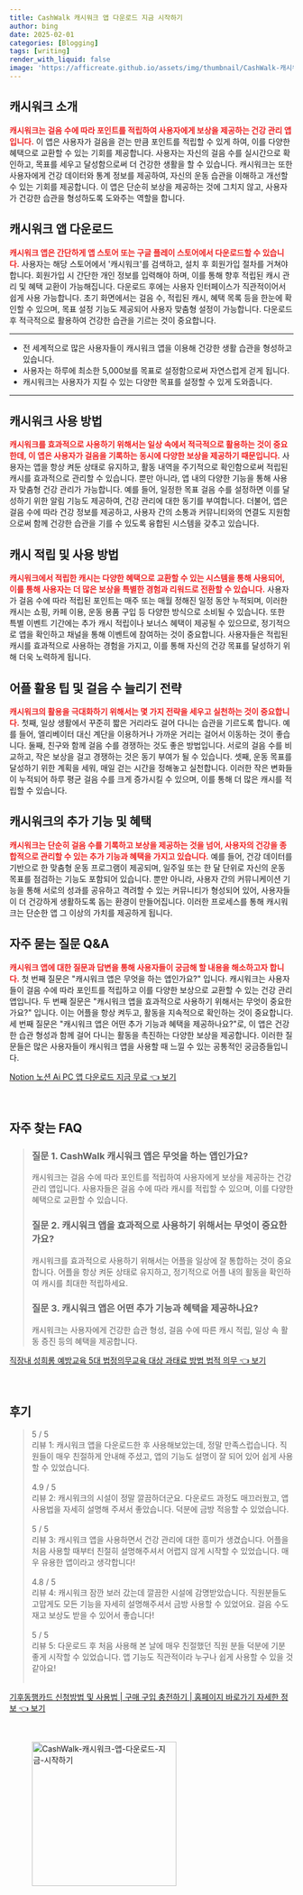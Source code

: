 ```yaml
---
title: CashWalk 캐시워크 앱 다운로드 지금 시작하기
author: bing
date: 2025-02-01
categories: [Blogging]
tags: [writing]
render_with_liquid: false
image: 'https://afficreate.github.io/assets/img/thumbnail/CashWalk-캐시워크-앱-다운로드-지금-시작하기.webp'
---
```



<h2 id='캐시워크 소개'>캐시워크 소개</h2>

<p><b><span style="color: #ee2323;">캐시워크는 걸음 수에 따라 포인트를 적립하여 사용자에게 보상을 제공하는 건강 관리 앱입니다.</span></b> 이 앱은 사용자가 걸음을 걷는 만큼 포인트를 적립할 수 있게 하여, 이를 다양한 혜택으로 교환할 수 있는 기회를 제공합니다. 사용자는 자신의 걸음 수를 실시간으로 확인하고, 목표를 세우고 달성함으로써 더 건강한 생활을 할 수 있습니다. 캐시워크는 또한 사용자에게 건강 데이터와 통계 정보를 제공하여, 자신의 운동 습관을 이해하고 개선할 수 있는 기회를 제공합니다. 이 앱은 단순히 보상을 제공하는 것에 그치지 않고, 사용자가 건강한 습관을 형성하도록 도와주는 역할을 합니다.</p>

<h2 id='캐시워크 앱 다운로드'>캐시워크 앱 다운로드</h2>

<p><b><span style="color: #ee2323;">캐시워크 앱은 간단하게 앱 스토어 또는 구글 플레이 스토어에서 다운로드할 수 있습니다.</span></b> 사용자는 해당 스토어에서 '캐시워크'를 검색하고, 설치 후 회원가입 절차를 거쳐야 합니다. 회원가입 시 간단한 개인 정보를 입력해야 하며, 이를 통해 향후 적립된 캐시 관리 및 혜택 교환이 가능해집니다. 다운로드 후에는 사용자 인터페이스가 직관적이어서 쉽게 사용 가능합니다. 초기 화면에서는 걸음 수, 적립된 캐시, 혜택 목록 등을 한눈에 확인할 수 있으며, 목표 설정 기능도 제공되어 사용자 맞춤형 설정이 가능합니다. 다운로드 후 적극적으로 활용하여 건강한 습관을 기르는 것이 중요합니다.</p>

<hr />

<ul>
    <li>전 세계적으로 많은 사용자들이 캐시워크 앱을 이용해 건강한 생활 습관을 형성하고 있습니다.</li>
    <li>사용자는 하루에 최소한 5,000보를 목표로 설정함으로써 자연스럽게 걷게 됩니다.</li>
    <li>캐시워크는 사용자가 지킬 수 있는 다양한 목표를 설정할 수 있게 도와줍니다.</li>
</ul>

<hr />

<h2 id='캐시워크 사용 방법'>캐시워크 사용 방법</h2>

<p><b><span style="color: #ee2323;">캐시워크를 효과적으로 사용하기 위해서는 일상 속에서 적극적으로 활용하는 것이 중요한데, 이 앱은 사용자가 걸음을 기록하는 동시에 다양한 보상을 제공하기 때문입니다.</span></b> 사용자는 앱을 항상 켜둔 상태로 유지하고, 활동 내역을 주기적으로 확인함으로써 적립된 캐시를 효과적으로 관리할 수 있습니다. 뿐만 아니라, 앱 내의 다양한 기능을 통해 사용자 맞춤형 건강 관리가 가능합니다. 예를 들어, 일정한 목표 걸음 수를 설정하면 이를 달성하기 위한 알림 기능도 제공하여, 건강 관리에 대한 동기를 부여합니다. 더불어, 앱은 걸음 수에 따라 건강 정보를 제공하고, 사용자 간의 소통과 커뮤니티와의 연결도 지원함으로써 함께 건강한 습관을 기를 수 있도록 융합된 시스템을 갖추고 있습니다.</p>

<h2 id='캐시 적립 및 사용 방법'>캐시 적립 및 사용 방법</h2>

<p><b><span style="color: #ee2323;">캐시워크에서 적립한 캐시는 다양한 혜택으로 교환할 수 있는 시스템을 통해 사용되어, 이를 통해 사용자는 더 많은 보상을 특별한 경험과 리워드로 전환할 수 있습니다.</span></b> 사용자가 걸음 수에 따라 적립된 포인트는 매주 또는 매월 정해진 일정 동안 누적되며, 이러한 캐시는 쇼핑, 카페 이용, 운동 용품 구입 등 다양한 방식으로 소비될 수 있습니다. 또한 특별 이벤트 기간에는 추가 캐시 적립이나 보너스 혜택이 제공될 수 있으므로, 정기적으로 앱을 확인하고 채널을 통해 이벤트에 참여하는 것이 중요합니다. 사용자들은 적립된 캐시를 효과적으로 사용하는 경험을 가지고, 이를 통해 자신의 건강 목표를 달성하기 위해 더욱 노력하게 됩니다.</p>

<h2 id='어플 활용 팁 및 걸음 수 늘리기 전략'>어플 활용 팁 및 걸음 수 늘리기 전략</h2>

<p><b><span style="color: #ee2323;">캐시워크의 활용을 극대화하기 위해서는 몇 가지 전략을 세우고 실천하는 것이 중요합니다.</span></b> 첫째, 일상 생활에서 꾸준히 짧은 거리라도 걸어 다니는 습관을 기르도록 합니다. 예를 들어, 엘리베이터 대신 계단을 이용하거나 가까운 거리는 걸어서 이동하는 것이 좋습니다. 둘째, 친구와 함께 걸음 수를 경쟁하는 것도 좋은 방법입니다. 서로의 걸음 수를 비교하고, 작은 보상을 걸고 경쟁하는 것은 동기 부여가 될 수 있습니다. 셋째, 운동 목표를 달성하기 위한 계획을 세워, 매일 걷는 시간을 정해놓고 실천합니다. 이러한 작은 변화들이 누적되어 하루 평균 걸음 수를 크게 증가시킬 수 있으며, 이를 통해 더 많은 캐시를 적립할 수 있습니다.</p>

<h2 id='캐시워크의 추가 기능 및 혜택'>캐시워크의 추가 기능 및 혜택</h2>

<p><b><span style="color: #ee2323;">캐시워크는 단순히 걸음 수를 기록하고 보상을 제공하는 것을 넘어, 사용자의 건강을 종합적으로 관리할 수 있는 추가 기능과 혜택을 가지고 있습니다.</span></b> 예를 들어, 건강 데이터를 기반으로 한 맞춤형 운동 프로그램이 제공되며, 일주일 또는 한 달 단위로 자신의 운동 목표를 점검하는 기능도 포함되어 있습니다. 뿐만 아니라, 사용자 간의 커뮤니케이션 기능을 통해 서로의 성과를 공유하고 격려할 수 있는 커뮤니티가 형성되어 있어, 사용자들이 더 건강하게 생활하도록 돕는 환경이 만들어집니다. 이러한 프로세스를 통해 캐시워크는 단순한 앱 그 이상의 가치를 제공하게 됩니다.</p>

<h2 id='자주 묻는 질문 Q&A'>자주 묻는 질문 Q&A</h2>

<p><b><span style="color: #ee2323;">캐시워크 앱에 대한 질문과 답변을 통해 사용자들이 궁금해 할 내용을 해소하고자 합니다.</span></b> 첫 번째 질문은 "캐시워크 앱은 무엇을 하는 앱인가요?" 입니다. 캐시워크는 사용자들이 걸음 수에 따라 포인트를 적립하고 이를 다양한 보상으로 교환할 수 있는 건강 관리 앱입니다. 두 번째 질문은 "캐시워크 앱을 효과적으로 사용하기 위해서는 무엇이 중요한가요?" 입니다. 이는 어플을 항상 켜두고, 활동을 지속적으로 확인하는 것이 중요합니다. 세 번째 질문은 "캐시워크 앱은 어떤 추가 기능과 혜택을 제공하나요?"로, 이 앱은 건강한 습관 형성과 함께 걸어 다니는 활동을 촉진하는 다양한 보상을 제공합니다. 이러한 질문들은 많은 사용자들이 캐시워크 앱을 사용할 때 느낄 수 있는 공통적인 궁금증들입니다.</p>


<p><a class="click-button" title="Notion 노션 Ai PC 앱 다운로드 지금 무료" href="https://afficreate.github.io/posts/Notion-%EB%85%B8%EC%85%98-Ai-PC-%EC%95%B1-%EB%8B%A4%EC%9A%B4%EB%A1%9C%EB%93%9C-%EC%A7%80%EA%B8%88-%EB%AC%B4%EB%A3%8C/" rel="dofollow">Notion 노션 Ai PC 앱 다운로드 지금 무료 👈 보기</a></p><br>
<h2 id='자주_찾는_FAQ'>자주 찾는 FAQ</h2>
<div itemscope="" itemtype="https://schema.org/FAQPage"> 
<blockquote> 
<div itemscope="" itemprop="mainEntity" itemtype="https://schema.org/Question"> 
<h3 itemprop="name">질문 1. CashWalk 캐시워크 앱은 무엇을 하는 앱인가요?</h3> 
<div itemscope="" itemprop="acceptedAnswer" itemtype="https://schema.org/Answer"> 
<span itemprop="text"> 
<p>캐시워크는 걸음 수에 따라 포인트를 적립하여 사용자에게 보상을 제공하는 건강 관리 앱입니다. 사용자들은 걸음 수에 따라 캐시를 적립할 수 있으며, 이를 다양한 혜택으로 교환할 수 있습니다.</p> 
</span> 
</div> 
</div> 

<div itemscope="" itemprop="mainEntity" itemtype="https://schema.org/Question"> 
<h3 itemprop="name">질문 2. 캐시워크 앱을 효과적으로 사용하기 위해서는 무엇이 중요한가요?</h3> 
<div itemscope="" itemprop="acceptedAnswer" itemtype="https://schema.org/Answer"> 
<span itemprop="text"> 
<p>캐시워크를 효과적으로 사용하기 위해서는 어플을 일상에 잘 통합하는 것이 중요합니다. 어플을 항상 켜둔 상태로 유지하고, 정기적으로 어플 내의 활동을 확인하여 캐시를 최대한 적립하세요.</p> 
</span> 
</div> 
</div> 

<div itemscope="" itemprop="mainEntity" itemtype="https://schema.org/Question"> 
<h3 itemprop="name">질문 3. 캐시워크 앱은 어떤 추가 기능과 혜택을 제공하나요?</h3> 
<div itemscope="" itemprop="acceptedAnswer" itemtype="https://schema.org/Answer"> 
<span itemprop="text"> 
<p>캐시워크는 사용자에게 건강한 습관 형성, 걸음 수에 따른 캐시 적립, 일상 속 활동 증진 등의 혜택을 제공합니다.</p> 
</span> 
</div> 
</div> 
</blockquote> 
</div>
<p><a class="click-button" title="직장내 성희롱 예방교육 5대 법정의무교육 대상 과태료 방법 법적 의무" href="https://afficreate.github.io/posts/%EC%A7%81%EC%9E%A5%EB%82%B4-%EC%84%B1%ED%9D%AC%EB%A1%B1-%EC%98%88%EB%B0%A9%EA%B5%90%EC%9C%A1-5%EB%8C%80-%EB%B2%95%EC%A0%95%EC%9D%98%EB%AC%B4%EA%B5%90%EC%9C%A1-%EB%8C%80%EC%83%81-%EA%B3%BC%ED%83%9C%EB%A3%8C-%EB%B0%A9%EB%B2%95-%EB%B2%95%EC%A0%81-%EC%9D%98%EB%AC%B4/" rel="dofollow">직장내 성희롱 예방교육 5대 법정의무교육 대상 과태료 방법 법적 의무 👈 보기</a></p><br>
<h2 id='후기'>후기</h2>
<div itemscope itemtype="https://schema.org/Product">
  <blockquote>
  <div itemprop="review" itemscope itemtype="https://schema.org/Review">
      <div itemprop="reviewRating" itemscope itemtype="https://schema.org/Rating"> <span itemprop="ratingValue">5</span> / <span itemprop="bestRating">5</span> </div>
      <span itemprop="reviewBody">리뷰 1: 캐시워크 앱을 다운로드한 후 사용해보았는데, 정말 만족스럽습니다. 직원들이 매우 친절하게 안내해 주셨고, 앱의 기능도 설명이 잘 되어 있어 쉽게 사용할 수 있었습니다.</span>
  </div>
  <br>
  <div itemprop="review" itemscope itemtype="https://schema.org/Review">
      <div itemprop="reviewRating" itemscope itemtype="https://schema.org/Rating"> <span itemprop="ratingValue">4.9</span> / <span itemprop="bestRating">5</span> </div>
      <span itemprop="reviewBody">리뷰 2: 캐시워크의 시설이 정말 깔끔하더군요. 다운로드 과정도 매끄러웠고, 앱 사용법을 자세히 설명해 주셔서 좋았습니다. 덕분에 금방 적응할 수 있었습니다.</span>
  </div>
  <br>
  <div itemprop="review" itemscope itemtype="https://schema.org/Review">
      <div itemprop="reviewRating" itemscope itemtype="https://schema.org/Rating"> <span itemprop="ratingValue">5</span> / <span itemprop="bestRating">5</span> </div>
      <span itemprop="reviewBody">리뷰 3: 캐시워크 앱을 사용하면서 건강 관리에 대한 흥미가 생겼습니다. 어플을 처음 사용할 때부터 친절히 설명해주셔서 어렵지 않게 시작할 수 있었습니다. 매우 유용한 앱이라고 생각합니다!</span>
  </div>
  <br>
  <div itemprop="review" itemscope itemtype="https://schema.org/Review">
      <div itemprop="reviewRating" itemscope itemtype="https://schema.org/Rating"> <span itemprop="ratingValue">4.8</span> / <span itemprop="bestRating">5</span> </div>
      <span itemprop="reviewBody">리뷰 4: 캐시워크 잠깐 보러 갔는데 깔끔한 시설에 감명받았습니다. 직원분들도 고맙게도 모든 기능을 자세히 설명해주셔서 금방 사용할 수 있었어요. 걸음 수도 재고 보상도 받을 수 있어서 좋습니다!</span>
  </div>
  <br>
  <div itemprop="review" itemscope itemtype="https://schema.org/Review">
      <div itemprop="reviewRating" itemscope itemtype="https://schema.org/Rating"> <span itemprop="ratingValue">5</span> / <span itemprop="bestRating">5</span> </div>
      <span itemprop="reviewBody">리뷰 5: 다운로드 후 처음 사용해 본 날에 매우 친절했던 직원 분들 덕분에 기분 좋게 시작할 수 있었습니다. 앱 기능도 직관적이라 누구나 쉽게 사용할 수 있을 것 같아요!</span>
  </div>
  <br>
  </blockquote>
</div>
<p><a class="click-button" title="기후동행카드 신청방법 및 사용법 | 구매 구입 충전하기 | 홈페이지 바로가기 자세한 정보" href="https://afficreate.github.io/posts/%EA%B8%B0%ED%9B%84%EB%8F%99%ED%96%89%EC%B9%B4%EB%93%9C-%EC%8B%A0%EC%B2%AD%EB%B0%A9%EB%B2%95-%EB%B0%8F-%EC%82%AC%EC%9A%A9%EB%B2%95-%EA%B5%AC%EB%A7%A4-%EA%B5%AC%EC%9E%85-%EC%B6%A9%EC%A0%84%ED%95%98%EA%B8%B0-%ED%99%88%ED%8E%98%EC%9D%B4%EC%A7%80-%EB%B0%94%EB%A1%9C%EA%B0%80%EA%B8%B0-%EC%9E%90%EC%84%B8%ED%95%9C-%EC%A0%95%EB%B3%B4/" rel="dofollow">기후동행카드 신청방법 및 사용법 | 구매 구입 충전하기 | 홈페이지 바로가기 자세한 정보 👈 보기</a></p><br>
<figure class="image"><img src="https://afficreate.github.io/assets/img/thumbnail/CashWalk-캐시워크-앱-다운로드-지금-시작하기.webp" alt="CashWalk-캐시워크-앱-다운로드-지금-시작하기" width="256" height="256"></figure>